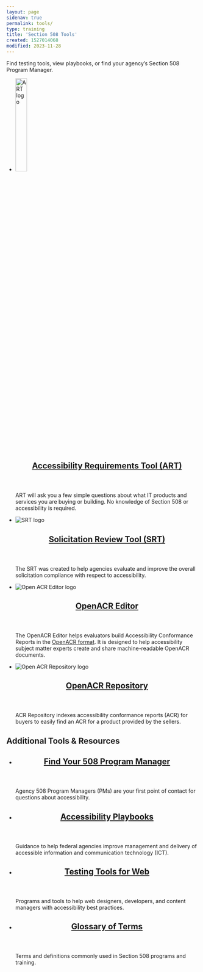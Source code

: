 ```yaml
---
layout: page
sidenav: true
permalink: tools/
type: training
title: 'Section 508 Tools'
created: 1527014068
modified: 2023-11-28
---
```

Find testing tools, view playbooks, or find your agency’s Section 508 Program Manager.

<div class="border-base radius-lg border-1px padding-1 bg-primary-lighter" style="margin-top: 1.0em;">
<ul class="usa-card-group margin-top-4" style="justify-content:center">
  <li class="tablet:grid-col-5 usa-card">
    <div class="usa-card__container radius-md border-top-none desktop:margin-right-2">
    <img class="tools-image" alt="ART logo" src="{{site.baseurl}}/assets/images/icons/art-icon.svg" style="width:25%">
      <header class="usa-card__header">
        <h2 class="usa-card__heading font-family-sans"><a href="{{site.baseurl}}/art/">Accessibility Requirements Tool (ART)</a></h2>
      </header>
      <div class="usa-card__body">
        <p>ART will ask you a few simple questions about what IT products and services you are buying or building. No knowledge of Section 508 or accessibility is required.</p>  
      </div>
    </div>
  </li>
  <li class="tablet:grid-col-5 usa-card">
    <div class="usa-card__container radius-md border-top-none desktop:margin-left-2">
    <img class="tools-image" alt="SRT logo" src="{{site.baseurl}}/assets/images/srtlogo.png">
      <header class="usa-card__header">
        <h2 class="usa-card__heading font-family-sans"><a href="{{site.baseurl}}/buy/solicitation-review-tool/">Solicitation Review Tool (SRT)</a></h2>
      </header>
      <div class="usa-card__body">
        <p>The SRT was created to help agencies evaluate and improve the overall solicitation compliance with respect to accessibility.</p>
      </div>
    </div>
  </li>
  </ul>
  <ul class="usa-card-group margin-bottom-neg-1" style="justify-content:center">
   <li class="tablet:grid-col-5 usa-card margin-top-12">
    <div class="usa-card__container radius-md border-top-none desktop:margin-right-2 margin-top-neg">
       <img class="tools-image" alt="Open ACR Editor logo" src="{{site.baseurl}}/assets/images/Accessibility Conformance Report (ACR) A4 Large.png">
      <header class="usa-card__header">
        <h2 class="usa-card__heading font-family-sans"><a href="{{site.baseurl}}/tools/openacr-editor/">OpenACR Editor</a></h2>
      </header>
      <div class="usa-card__body">
        <p>The OpenACR Editor helps evaluators build Accessibility Conformance Reports in the <a href="https://github.com/gsa/openacr" target="_blank">OpenACR format</a>. It is designed to help accessibility subject matter experts create and share machine-readable OpenACR documents.</p>
      </div>
    </div>
  </li> 
  <li class="tablet:grid-col-5 usa-card margin-top-12">
    <div class="usa-card__container radius-md border-top-none desktop:margin-left-2 margin-top-neg">
       <img class="tools-image" alt="Open ACR Repository logo" src="{{site.baseurl}}/assets/images/Accessibility Conformance Report (ACR) B1 Small.png">
      <header class="usa-card__header">
        <h2 class="usa-card__heading font-family-sans"><a href="{{site.baseurl}}/tools/openacr-editor/">OpenACR Repository</a></h2>
      </header>
      <div class="usa-card__body">
        <p>ACR Repository indexes accessibility conformance reports (ACR) for buyers to easily find an ACR for a product provided by the sellers.</p>
      </div>
    </div>
  </li> 
</ul>
</div>


<section class="usa-section">
<h2>Additional Tools & Resources</h2>
<ul class="usa-card-group">
  <li class="tablet:grid-col-4 usa-card">
    <div class="usa-card__container radius-md">
      <header class="usa-card__header">
        <h2 class="usa-card__heading font-family-sans"><a href="{{site.baseurl}}/tools/program-manager-listing/">Find Your 508 Program Manager</a></h2>
      </header>
      <div class="usa-card__body">
        <p>Agency 508 Program Managers (PMs) are your first point of contact for questions about accessibility.</p>  
      </div>
    </div>
  </li>
  <li class="tablet:grid-col-4 usa-card">
    <div class="usa-card__container radius-md">
      <header class="usa-card__header">
        <h2 class="usa-card__heading font-family-sans"><a href="{{site.baseurl}}/manage/playbooks/">Accessibility Playbooks</a></h2>
      </header>
      <div class="usa-card__body">
        <p>Guidance to help federal agencies improve management and delivery of accessible information and communication technology (ICT).</p>
      </div>
    </div>
  </li>
<li class="tablet:grid-col-4 usa-card">
    <div class="usa-card__container radius-md">
      <header class="usa-card__header">
        <h2 class="usa-card__heading font-family-sans"><a href="{{site.baseurl}}/test/web-software/">Testing Tools for Web</a></h2>
      </header>
      <div class="usa-card__body">
        <p>Programs and tools to help web designers, developers, and content managers with accessibility best practices.</p>
      </div>
    </div>
  </li>
</ul>

<ul class="usa-card-group">
  <li class="tablet:grid-col-4 usa-card">
    <div class="usa-card__container radius-md">
      <header class="usa-card__header">
        <h2 class="usa-card__heading font-family-sans"><a href="{{site.baseurl}}/content/glossary/">Glossary of Terms</a></h2>
      </header>
      <div class="usa-card__body">
        <p>Terms and definitions commonly used in Section 508 programs and training.</p>
      </div>
    </div>
  </li>
</ul>
</section>